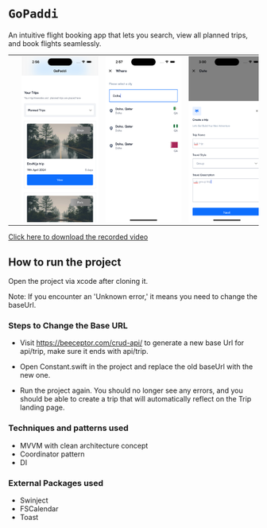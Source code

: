 # ``GoPaddi``

An intuitive flight booking app that lets you search, view all planned 
trips, and book flights seamlessly.

<table>
  <tr>
    <td><img src="https://github.com/Abdullah8888/GoPaddi/blob/main/readme_files/pic_2.png" width="200px" height="auto" hspace="20"/>
    <td><img src="https://github.com/Abdullah8888/GoPaddi/blob/main/readme_files/pic_5.png" width="200px" height="auto" hspace="20"/>
    <td><img src="https://github.com/Abdullah8888/GoPaddi/blob/main/readme_files/pic_6.png" width="200px" height="auto" hspace="20"/>
  </tr>
</table>

[Click here to download the recorded video](https://drive.google.com/file/d/1N-NB9MFCYWg_NqEnEbpO3yPQVScFMvnj/view?usp=sharing)

## How to run the project

Open the project via xcode after cloning it. 

Note: If you encounter an 'Unknown error,' it means you need to change the baseUrl.


### Steps to Change the Base URL
- Visit https://beeceptor.com/crud-api/  to generate a new base Url for api/trip, make sure it ends with api/trip.
- Open Constant.swift in the project and replace the old baseUrl with the new one.

- Run the project again. You should no longer see any errors, and you should be able to create a trip that will automatically reflect on the Trip landing page.


### Techniques and patterns used
- MVVM with clean architecture concept
- Coordinator pattern
- DI

### External Packages used
- Swinject
- FSCalendar
- Toast

